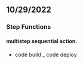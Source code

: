 ## 10/29/2022
### Step Functions 
#### multistep sequential action.
  - code build
    _ code deploy 